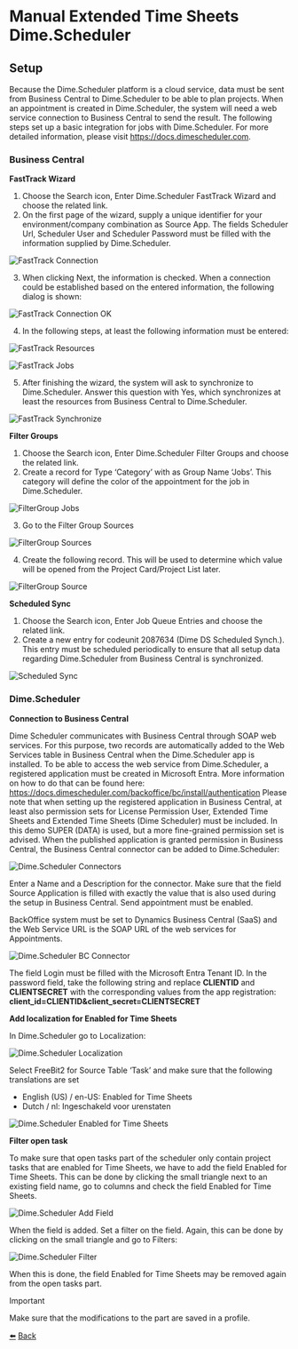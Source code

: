 # Manual Extended Time Sheets Dime.Scheduler

## Setup

Because the Dime.Scheduler platform is a cloud service, data must be sent from Business Central to Dime.Scheduler to be able to plan projects. When an appointment is created in Dime.Scheduler, the system will need a web service connection to Business Central to send the result.
The following steps set up a basic integration for jobs with Dime.Scheduler. 
For more detailed information, please visit https://docs.dimescheduler.com.

### Business Central

**FastTrack Wizard**

1.	Choose the Search icon, Enter Dime.Scheduler FastTrack Wizard and choose the related link.
2.	On the first page of the wizard, supply a unique identifier for your environment/company combination as Source App. The fields Scheduler Url, Scheduler User and Scheduler Password must be filled with the information supplied by Dime.Scheduler.

![FastTrack Connection](../images/setup/fasttrack-connection.png)

3.	When clicking Next, the information is checked. When a connection could be established based on the entered information, the following dialog is shown:

![FastTrack Connection OK](../images/setup/fasttrack-connectionok.png)

4.	In the following steps, at least the following information must be entered:

![FastTrack Resources](../images/setup/fasttrack-resources.png)

![FastTrack Jobs](../images/setup/fasttrack-jobs.png)

5.	After finishing the wizard, the system will ask to synchronize to Dime.Scheduler. Answer this question with Yes, which synchronizes at least the resources from Business Central to Dime.Scheduler.

![FastTrack Synchronize](../images/setup/fasttrack-synchronize.png)

**Filter Groups**

1.	Choose the Search icon, Enter Dime.Scheduler Filter Groups and choose the related link.
2.	Create a record for Type ‘Category’ with as Group Name ‘Jobs’. This category will define the color of the appointment for the job in Dime.Scheduler.

![FilterGroup Jobs](../images/setup/filtergroup-jobs.png)

3.	Go to the Filter Group Sources

![FilterGroup Sources](../images/setup/filtergroup-sources.png)

4.	Create the following record. This will be used to determine which value will be opened from the Project Card/Project List later.

![FilterGroup Source](../images/setup/filtergroup-source.png)

**Scheduled Sync**

1.	Choose the Search icon, Enter Job Queue Entries and choose the related link.
2.	Create a new entry for codeunit 2087634 (Dime DS Scheduled Synch.). This entry must be scheduled periodically to ensure that all setup data regarding Dime.Scheduler from Business Central is synchronized.

![Scheduled Sync](../images/setup/scheduledsync.png)

### Dime.Scheduler

**Connection to Business Central**

Dime Scheduler communicates with Business Central through SOAP web services. For this purpose, two records are automatically added to the Web Services table in Business Central when the Dime.Scheduler app is installed. To be able to access the web service from Dime.Scheduler, a registered application must be created in Microsoft Entra. More information on how to do that can be found here: https://docs.dimescheduler.com/backoffice/bc/install/authentication 
Please note that when setting up the registered application in Business Central, at least also permission sets for License Permission User, Extended Time Sheets and Extended Time Sheets (Dime Scheduler) must be included. In this demo SUPER (DATA) is used, but a more fine-grained permission set is advised.
When the published application is granted permission in Business Central, the Business Central connector can be added to Dime.Scheduler:

![Dime.Scheduler Connectors](../images/setup/dime-connectors.png)

Enter a Name and a Description for the connector. Make sure that the field Source Application is filled with exactly the value that is also used during the setup in Business Central. Send appointment must be enabled.

BackOffice system must be set to Dynamics Business Central (SaaS) and the Web Service URL is the SOAP URL of the web services for Appointments.

![Dime.Scheduler BC Connector](../images/setup/dime-bcconnector.png)

The field Login must be filled with the Microsoft Entra Tenant ID.
In the password field, take the following string and replace **CLIENTID** and **CLIENTSECRET** with the corresponding values from the app registration: **client_id=CLIENTID&client_secret=CLIENTSECRET**

**Add localization for Enabled for Time Sheets**

In Dime.Scheduler go to Localization:

![Dime.Scheduler Localization](../images/setup/dime-localization.png)

Select FreeBit2 for Source Table ‘Task’ and make sure that the following translations are set
- English (US) / en-US: Enabled for Time Sheets
- Dutch / nl: Ingeschakeld voor urenstaten

![Dime.Scheduler Enabled for Time Sheets](../images/setup/dime-enabledfortimesheets.png)

**Filter open task**

To make sure that open tasks part of the scheduler only contain project tasks that are enabled for Time Sheets, we have to add the field Enabled for Time Sheets. This can be done by clicking the small triangle next to an existing field name, go to columns and check the field Enabled for Time Sheets.

![Dime.Scheduler Add Field](../images/setup/dime-addfield.png)

When the field is added. Set a filter on the field. Again, this can be done by clicking on the small triangle and go to Filters:

![Dime.Scheduler Filter](../images/setup/dime-filter.png)

When this is done, the field Enabled for Time Sheets may be removed again from the open tasks part. 

> [!IMPORTANT]
Make sure that the modifications to the part are saved in a profile.

[:arrow_left:](../README.md) [Back](../README.md)
